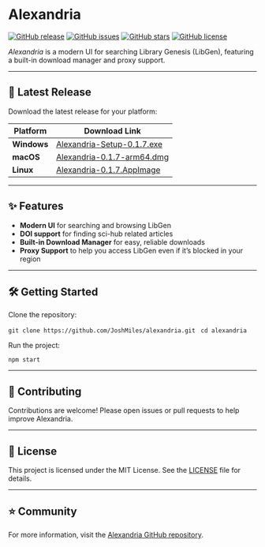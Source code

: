 # Alexandria

[![GitHub release](https://img.shields.io/github/v/release/JoshMiles/alexandria?include_prereleases&style=flat&label=latest%20release)](https://github.com/JoshMiles/alexandria/releases/latest)
[![GitHub issues](https://img.shields.io/github/issues/JoshMiles/alexandria?style=flat)](https://github.com/JoshMiles/alexandria/issues)
[![GitHub stars](https://img.shields.io/github/stars/JoshMiles/alexandria?style=flat)](https://github.com/JoshMiles/alexandria/stargazers)
[![GitHub license](https://img.shields.io/github/license/JoshMiles/alexandria?style=flat)](https://github.com/JoshMiles/alexandria/blob/main/LICENSE)

_Alexandria_ is a modern UI for searching Library Genesis (LibGen), featuring a built-in download manager and proxy support.

---

## 🚀 Latest Release

Download the latest release for your platform:

| Platform | Download Link |
|----------|---------------|
| **Windows** | [Alexandria-Setup-0.1.7.exe](https://github.com/JoshMiles/alexandria/releases/download/v0.1.7/Alexandria-Setup-0.1.7.exe) |
| **macOS**   | [Alexandria-0.1.7-arm64.dmg](https://github.com/JoshMiles/alexandria/releases/download/v0.1.7/Alexandria-0.1.7-arm64.dmg) |
| **Linux**   | [Alexandria-0.1.7.AppImage](https://github.com/JoshMiles/alexandria/releases/download/v0.1.7/Alexandria-0.1.7.AppImage) |
---

## ✨ Features

- **Modern UI** for searching and browsing LibGen
- **DOI support** for finding sci-hub related articles
- **Built-in Download Manager** for easy, reliable downloads
- **Proxy Support** to help you access LibGen even if it’s blocked in your region

---

## 🛠️ Getting Started

Clone the repository:

```git clone https://github.com/JoshMiles/alexandria.git ```
```cd alexandria```

Run the project:

```npm start```


---

## 🤝 Contributing

Contributions are welcome! Please open issues or pull requests to help improve Alexandria.

---

## 📄 License

This project is licensed under the MIT License. See the [LICENSE](https://github.com/JoshMiles/alexandria/blob/main/LICENSE) file for details.

---

## ⭐️ Community

For more information, visit the [Alexandria GitHub repository](https://github.com/JoshMiles/alexandria).
